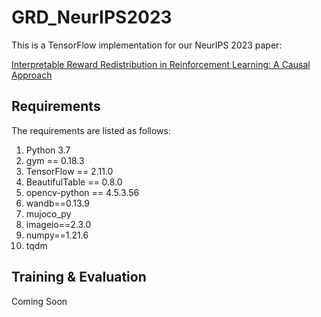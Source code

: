 # GRD_NeurIPS2023

This is a TensorFlow implementation for our NeurIPS 2023 paper:


[Interpretable Reward Redistribution in Reinforcement Learning: A Causal Approach](https://arxiv.org/abs/2305.18427)

## Requirements

The requirements are listed as follows:
1. Python 3.7
2. gym == 0.18.3
3. TensorFlow == 2.11.0
4. BeautifulTable == 0.8.0
5. opencv-python == 4.5.3.56
6. wandb==0.13.9
7. mujoco_py
8. imageio==2.3.0
9. numpy==1.21.6
10. tqdm

## Training & Evaluation
Coming Soon
